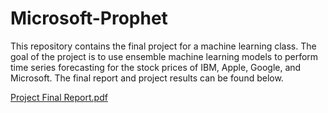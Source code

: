 # Microsoft-Prophet

This repository contains the final project for a machine learning class. The goal of the project is to use ensemble machine learning models to perform time series forecasting for the stock prices of IBM, Apple, Google, and Microsoft. The final report and project results can be found below.


[Project Final Report.pdf](https://github.com/user-attachments/files/19654892/Project.Final.Report.pdf)
